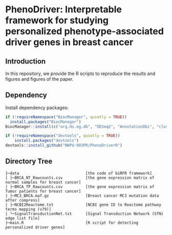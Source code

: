 # PhenoDriver: Interpretable framework for studying personalized phenotype-associated driver genes in breast cancer

## Introduction
In this repository, we provide the R scripts to reproduce the results and figures and figures of the paper.

## Dependency
Install dependency packages:
```R
if (!requireNamespace("BiocManager", quietly = TRUE))
  install.packages("BiocManager")
BiocManager::install(c("org.Hs.eg.db", "DESeq2", "AnnotationDbi", "clusterProfiler")

if (!requireNamespace("devtools", quietly = TRUE))
    install.packages("devtools")
devtools::install_github("NWPU-903PR/PhenoDriverR")
```

## Directory Tree
```
├─data                             [the code of biRFR framework]
| ├─BRCA_NT_Rawcounts.csv          [the gene expression matrix of normal samples for breast cancer]
| ├─BRCA_TP_Rawcounts.csv          [the gene expression matrix of Tumor patients for breast cancer]
| ├─MC3_BRCA.maf.gz                [Breast cancer MC3 mutation data after compress]
| ├─NCBI2Reactome.txt              [NCBI gene ID to Reactome pathway terms mapping (v79)]
| └─SignalTransductionNet.txt      [Signal Transduction Network (STN) edge list file]
├─main.R                           [R script for detecting personalized driver genes]
```

